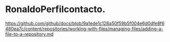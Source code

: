 # RonaldoPerfilcontacto.
https://github.com/github/docs/blob/9a1ede1c128a50f59b5f004e6d0dfe8f6480ea7c/content/repositories/working-with-files/managing-files/adding-a-file-to-a-repository.md
